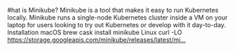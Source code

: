 #hat is Minikube? Minikube is a tool that makes it easy to run Kubernetes locally. Minikube runs a single-node Kubernetes cluster inside a VM on your laptop for users looking to try out Kubernetes or develop with it day-to-day. Installation macOS brew cask install minikube Linux curl -LO https://storage.googleapis.com/minikube/releases/latest/mi…
